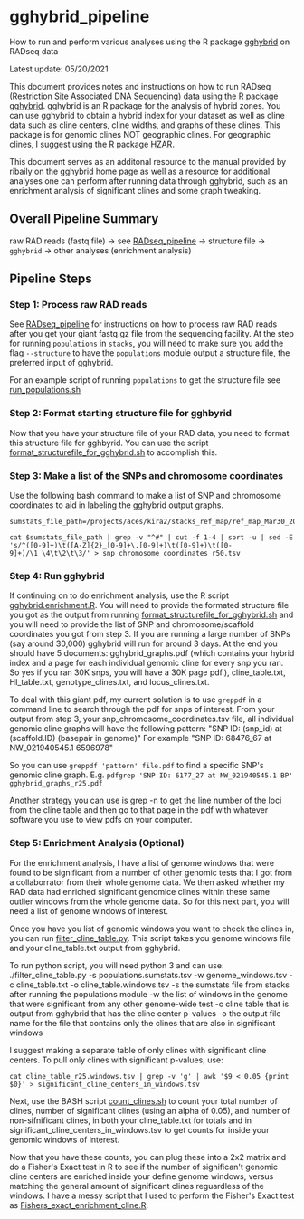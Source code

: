 # gghybrid_pipeline
How to run and perform various analyses using the R package [gghybrid](https://github.com/ribailey/gghybrid) on RADseq data

Latest update: 05/20/2021

This document provides notes and instructions on how to run RADseq (Restriction Site Associated DNA Sequencing) data using the R package [gghybrid](https://github.com/ribailey/gghybrid). gghybrid is an R package for the analysis of hybrid zones. You can use gghybrid to obtain a hybrid index for your dataset as well as cline data such as cline centers, cline widths, and graphs of these clines. This package is for genomic clines NOT geographic clines. For geographic clines, I suggest using the R package [HZAR](https://cran.r-project.org/web/packages/hzar/index.html). 

This document serves as an additonal resource to the manual provided by ribaily on the gghybrid home page as well as a resource for additional analyses one can perform after running data through gghybrid, such as an enrichment analysis of significant clines and some graph tweaking. 

## Overall Pipeline Summary
raw RAD reads (fastq file) -> see [RADseq_pipeline](https://github.com/kiralong/RADseq_pipeline) -> structure file -> `gghybrid` -> other analyses (enrichment analysis)

## Pipeline Steps

### Step 1: Process raw RAD reads
See [RADseq_pipeline](https://github.com/kiralong/RADseq_pipeline) for instructions on how to process raw RAD reads after you get your giant fastq.gz file from the sequencing facility. At the step for running `populations` in `stacks`, you will need to make sure you add the flag `--structure` to have the `populations` module output a structure file, the preferred input of gghybrid.

For an example script of running `populations` to get the structure file see [run_populations.sh](run_populations.sh)

### Step 2: Format starting structure file for gghbyrid
Now that you have your structure file of your RAD data, you need to format this structure file for gghbyrid. You can use the script [format_structurefile_for_gghybrid.sh](format_structurefile_for_gghybrid.sh) to accomplish this. 

### Step 3: Make a list of the SNPs and chromosome coordinates
Use the following bash command to make a list of SNP and chromosome coordinates to aid in labeling the gghybrid output graphs. 

```
sumstats_file_path=/projects/aces/kira2/stacks_ref_map/ref_map_Mar30_2020/cline_analysis/gghybrid/2020_October_15_enrichment/populations_p6_r0.50_mac3_singleSNP_HWE_HZAR/populations.sumstats.tsv

cat $sumstats_file_path | grep -v "^#" | cut -f 1-4 | sort -u | sed -E 's/^([0-9]+)\t([A-Z]{2}_[0-9]+\.[0-9]+)\t([0-9]+)\t([0-9]+)/\1_\4\t\2\t\3/' > snp_chromosome_coordinates_r50.tsv

```

### Step 4: Run gghybrid

If continuing on to do enrichment analysis, use the R script [gghybrid.enrichment.R](gghybrid.enrichment.R). You will need to provide the formated structure file you got as the output from running [format_structurefile_for_gghybrid.sh](format_structurefile_for_gghybrid.sh) and you will need to provide the list of SNP and chromosome/scaffold coordinates you got from step 3. If you are running a large number of SNPs (say around 30,000) gghybrid will run for around 3 days. At the end you should have 5 documents: gghybrid_graphs.pdf (which contains your hybrid index and a page for each individual genomic cline for every snp you ran. So yes if you ran 30K snps, you will have a 30K page pdf.), cline_table.txt, HI_table.txt, genotype_clines.txt, and locus_clines.txt. 

To deal with this giant pdf, my current solution is to use `greppdf` in a command line to search through the pdf for snps of interest. From your output from step 3, your snp_chromosome_coordinates.tsv file, all individual genomic cline graphs will have the following pattern:
"SNP ID: (snp_id) at (scaffold.ID) (basepair in genome)"
For example "SNP ID: 68476_67 at NW_021940545.1 6596978"

So you can use `greppdf 'pattern' file.pdf` to find a specific SNP's genomic cline graph. E.g. `pdfgrep 'SNP ID: 6177_27 at NW_021940545.1 BP' gghybrid_graphs_r25.pdf`

Another strategy you can use is grep -n to get the line number of the loci from the cline table and then go to that page in the pdf with whatever software you use to view pdfs on your computer. 

### Step 5: Enrichment Analysis (Optional)

For the enrichment analysis, I have a list of genome windows that were found to be significant from a number of other genomic tests that I got from a collaborrator from their whole genome data. We then asked whether my RAD data had enriched significant genomice clines within these same outlier windows from the whole genome data. So for this next part, you will need a list of genome windows of interest.

Once you have you list of genomic windows you want to check the clines in, you can run [filter_cline_table.py](filter_cline_table.py). This script takes you genome windows file and your cline_table.txt output from gghybrid. 

To run python script, you will need python 3 and can use:
./filter_cline_table.py -s populations.sumstats.tsv -w genome_windows.tsv -c cline_table.txt -o cline_table.windows.tsv
-s the sumstats file from stacks after running the populations module
-w the list of windows in the genome that were significant from any other genome-wide test
-c cline table that is output from gghybrid that has the cline center p-values
-o the output file name for the file that contains only the clines that are also in significant windows

I suggest making a separate table of only clines with significant cline centers. To pull only clines with significant p-values, use:

```
cat cline_table_r25.windows.tsv | grep -v 'g' | awk '$9 < 0.05 {print $0}' > significant_cline_centers_in_windows.tsv
```

Next, use the BASH script [count_clines.sh](count_clines.sh) to count your total number of clines, number of significant clines (using an alpha of 0.05), and number of non-sifnificant clines, in both your cline_table.txt for totals and in significant_cline_centers_in_windows.tsv to get counts for inside your genomic windows of interest. 

Now that you have these counts, you can plug these into a 2x2 matrix and do a Fisher's Exact test in R to see if the number of significan't genomic cline centers are enriched inside your define genome windows, versus matching the general amount of significant clines reguardless of the windows. I have a messy script that I used to perform the Fisher's Exact test as [Fishers_exact_enrichment_cline.R](Fishers_exact_enrichment_clines.R). 
